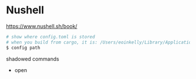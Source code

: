 # Nushell

https://www.nushell.sh/book/

```bash
# show where config.toml is stored
# when you build from cargo, it is: /Users/eoinkelly/Library/Application Support/org.nushell.nu/config.toml
$ config path
```

shadowed commands

* open
